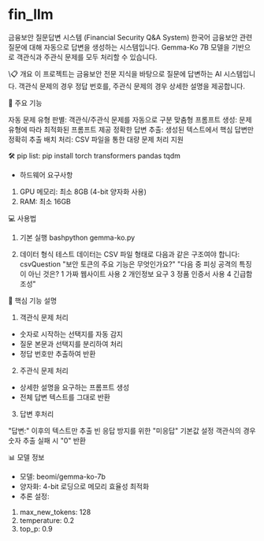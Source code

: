# fin_llm

금융보안 질문답변 시스템 (Financial Security Q&A System)
한국어 금융보안 관련 질문에 대해 자동으로 답변을 생성하는 시스템입니다. Gemma-Ko 7B 모델을 기반으로 객관식과 주관식 문제를 모두 처리할 수 있습니다.

\📋 개요
이 프로젝트는 금융보안 전문 지식을 바탕으로 질문에 답변하는 AI 시스템입니다. 객관식 문제의 경우 정답 번호를, 주관식 문제의 경우 상세한 설명을 제공합니다.

🚀 주요 기능

자동 문제 유형 판별: 객관식/주관식 문제를 자동으로 구분
맞춤형 프롬프트 생성: 문제 유형에 따라 최적화된 프롬프트 제공
정확한 답변 추출: 생성된 텍스트에서 핵심 답변만 정확히 추출
배치 처리: CSV 파일을 통한 대량 문제 처리 지원

🛠️ pip list: pip install torch transformers pandas tqdm

- 하드웨어 요구사항
1. GPU 메모리: 최소 8GB (4-bit 양자화 사용)
2. RAM: 최소 16GB

💻 사용법
1. 기본 실행
bashpython gemma-ko.py

2. 데이터 형식
테스트 데이터는 CSV 파일 형태로 다음과 같은 구조여야 합니다:
csvQuestion
"보안 토큰의 주요 기능은 무엇인가요?"
"다음 중 피싱 공격의 특징이 아닌 것은?
1 가짜 웹사이트 사용
2 개인정보 요구
3 정품 인증서 사용
4 긴급함 조성"

🔧 핵심 기능 설명
1. 객관식 문제 처리
- 숫자로 시작하는 선택지를 자동 감지
- 질문 본문과 선택지를 분리하여 처리
- 정답 번호만 추출하여 반환

2. 주관식 문제 처리
- 상세한 설명을 요구하는 프롬프트 생성
- 전체 답변 텍스트를 그대로 반환

3. 답변 후처리

"답변:" 이후의 텍스트만 추출
빈 응답 방지를 위한 "미응답" 기본값 설정
객관식의 경우 숫자 추출 실패 시 "0" 반환

📊 모델 정보

- 모델: beomi/gemma-ko-7b
- 양자화: 4-bit 로딩으로 메모리 효율성 최적화
- 추론 설정:
1. max_new_tokens: 128
2. temperature: 0.2
3. top_p: 0.9
